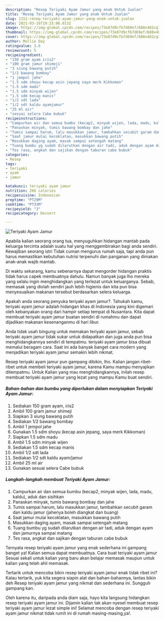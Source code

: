 ```yaml
---
description: "Resep Teriyaki Ayam Jamur yang enak Untuk Jualan"
title: "Resep Teriyaki Ayam Jamur yang enak Untuk Jualan"
slug: 1151-resep-teriyaki-ayam-jamur-yang-enak-untuk-jualan
date: 2021-03-16T19:33:06.013Z
image: https://img-global.cpcdn.com/recipes/73e87d9cfb7d69ef/680x482cq70/teriyaki-ayam-jamur-foto-resep-utama.jpg
thumbnail: https://img-global.cpcdn.com/recipes/73e87d9cfb7d69ef/680x482cq70/teriyaki-ayam-jamur-foto-resep-utama.jpg
cover: https://img-global.cpcdn.com/recipes/73e87d9cfb7d69ef/680x482cq70/teriyaki-ayam-jamur-foto-resep-utama.jpg
author: Mollie Day
ratingvalue: 3.6
reviewcount: 5
recipeingredient:
- "150 gram ayam iris2"
- "100 gram jamur shimeji"
- "3 siung bawang putih"
- "1/2 bawang bombay"
- "1 jempol jahe"
- "1.5 sdm shoyu kecap asin jepang saya merk Kikkoman"
- "1.5 sdm madu"
- "1.5 sdm minyak wijen"
- "1.5 sdm kecap manis"
- "1/2 sdt lada"
- "1/2 sdt kaldu ayamjamur"
- "25 ml air"
- "sesuai selera Cabe bubuk"
recipeinstructions:
- "Campurkan air dan semua bumbu (kecap2, minyak wijen, lada, madu, kaldu), aduk dan sisihkan"
- "Panaskan minyak, tumis bawang bombay dan jahe"
- "Tumis sampai harum, lalu masukkan jamur, tambahkan secubit garam dan kaldu jamur (jahenya boleh diangkat dan buang)"
- "Saat jamur mulai kecoklatan, masukkan bawang putih"
- "Masukkan daging ayam, masak sampai setengah matang"
- "Tuang bumbu yg sudah dilarutkan dengan air tadi, aduk dengan ayam dan jamurnya sampai matang"
- "Tes rasa, angkat dan sajikan dengan taburan cabe bubuk"
categories:
- Resep
tags:
- teriyaki
- ayam
- jamur

katakunci: teriyaki ayam jamur 
nutrition: 266 calories
recipecuisine: Indonesian
preptime: "PT29M"
cooktime: "PT33M"
recipeyield: "3"
recipecategory: Dessert

---
```



![Teriyaki Ayam Jamur](https://img-global.cpcdn.com/recipes/73e87d9cfb7d69ef/680x482cq70/teriyaki-ayam-jamur-foto-resep-utama.jpg)

Apabila kalian seorang orang tua, menyuguhkan hidangan mantab pada keluarga tercinta adalah suatu hal yang menggembirakan bagi anda sendiri. Kewajiban seorang istri Tidak cuman mengurus rumah saja, tapi anda pun harus memastikan kebutuhan nutrisi terpenuhi dan panganan yang dimakan anak-anak wajib mantab.

Di waktu  sekarang, kamu sebenarnya dapat mengorder hidangan praktis tidak harus capek membuatnya dahulu. Namun banyak juga lho mereka yang selalu ingin menghidangkan yang terlezat untuk keluarganya. Sebab, memasak yang diolah sendiri jauh lebih higienis dan kita pun bisa menyesuaikan makanan tersebut berdasarkan selera keluarga. 



Apakah anda seorang penyuka teriyaki ayam jamur?. Tahukah kamu, teriyaki ayam jamur adalah hidangan khas di Indonesia yang kini digemari oleh kebanyakan orang dari hampir setiap tempat di Nusantara. Kita dapat membuat teriyaki ayam jamur buatan sendiri di rumahmu dan dapat dijadikan makanan kesenanganmu di hari libur.

Anda tidak usah bingung untuk memakan teriyaki ayam jamur, sebab teriyaki ayam jamur tidak sukar untuk didapatkan dan juga anda pun bisa menghidangkannya sendiri di tempatmu. teriyaki ayam jamur bisa dibuat memalui beragam cara. Saat ini ada banyak banget cara modern yang menjadikan teriyaki ayam jamur semakin lebih nikmat.

Resep teriyaki ayam jamur pun gampang dibikin, lho. Kalian jangan ribet-ribet untuk membeli teriyaki ayam jamur, karena Kamu mampu menyajikan ditempatmu. Untuk Kalian yang mau menghidangkannya, inilah resep membuat teriyaki ayam jamur yang lezat yang mampu Kamu buat sendiri.

<!--inarticleads1-->

##### Bahan-bahan dan bumbu yang diperlukan dalam menyiapkan Teriyaki Ayam Jamur:

1. Sediakan 150 gram ayam, iris2
1. Ambil 100 gram jamur shimeji
1. Siapkan 3 siung bawang putih
1. Sediakan 1/2 bawang bombay
1. Ambil 1 jempol jahe
1. Gunakan 1.5 sdm shoyu (kecap asin jepang, saya merk Kikkoman)
1. Siapkan 1.5 sdm madu
1. Ambil 1.5 sdm minyak wijen
1. Sediakan 1.5 sdm kecap manis
1. Ambil 1/2 sdt lada
1. Sediakan 1/2 sdt kaldu ayam/jamur
1. Ambil 25 ml air
1. Gunakan sesuai selera Cabe bubuk




<!--inarticleads2-->

##### Langkah-langkah membuat Teriyaki Ayam Jamur:

1. Campurkan air dan semua bumbu (kecap2, minyak wijen, lada, madu, kaldu), aduk dan sisihkan
1. Panaskan minyak, tumis bawang bombay dan jahe
1. Tumis sampai harum, lalu masukkan jamur, tambahkan secubit garam dan kaldu jamur (jahenya boleh diangkat dan buang)
1. Saat jamur mulai kecoklatan, masukkan bawang putih
1. Masukkan daging ayam, masak sampai setengah matang
1. Tuang bumbu yg sudah dilarutkan dengan air tadi, aduk dengan ayam dan jamurnya sampai matang
1. Tes rasa, angkat dan sajikan dengan taburan cabe bubuk




Ternyata resep teriyaki ayam jamur yang enak sederhana ini gampang banget ya! Kalian semua dapat membuatnya. Cara buat teriyaki ayam jamur Sesuai sekali untuk kalian yang baru akan belajar memasak maupun untuk kalian yang telah ahli memasak.

Tertarik untuk mencoba bikin resep teriyaki ayam jamur enak tidak ribet ini? Kalau tertarik, yuk kita segera siapin alat dan bahan-bahannya, lantas bikin deh Resep teriyaki ayam jamur yang nikmat dan sederhana ini. Sungguh gampang kan. 

Oleh karena itu, daripada anda diam saja, hayo kita langsung hidangkan resep teriyaki ayam jamur ini. Dijamin kalian tak akan nyesel membuat resep teriyaki ayam jamur lezat simple ini! Selamat mencoba dengan resep teriyaki ayam jamur nikmat tidak rumit ini di rumah masing-masing,ya!.

